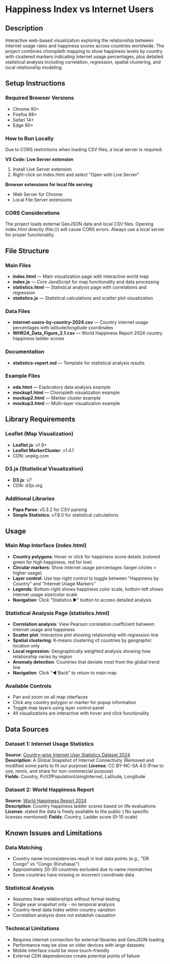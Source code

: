 # Happiness Index vs Internet Users

## Description
Interactive web-based visualization exploring the relationship between internet usage rates and happiness scores across countries worldwide. The project combines choropleth mapping to show happiness levels by country with clustered markers indicating internet usage percentages, plus detailed statistical analysis including correlation, regression, spatial clustering, and local relationship modeling.

## Setup Instructions

### Required Browser Versions
- Chrome 90+
- Firefox 88+
- Safari 14+
- Edge 90+

### How to Run Locally
Due to CORS restrictions when loading CSV files, a local server is required:

**VS Code: Live Server extension**
1. Install Live Server extension
2. Right-click on index.html and select "Open with Live Server"

**Browser extensions for local file serving**
- Web Server for Chrome
- Local File Server extensions

### CORS Considerations
The project loads external GeoJSON data and local CSV files. Opening index.html directly (file://) will cause CORS errors. Always use a local server for proper functionality.

## File Structure

### Main Files
- **index.html** — Main visualization page with interactive world map
- **index.js** — Core JavaScript for map functionality and data processing
- **statistics.html** — Statistical analysis page with correlations and regression
- **statistics.js** — Statistical calculations and scatter plot visualization

### Data Files
- **internet-users-by-country-2024.csv** — Country internet usage percentages with latitude/longitude coordinates
- **WHR24_Data_Figure_2.1.csv** — World Happiness Report 2024 country happiness ladder scores

### Documentation
- **statistics-report.md** — Template for statistical analysis results

### Example Files
- **eda.html** — Exploratory data analysis example
- **mockup1.html** — Choropleth visualization example
- **mockup2.html** — Marker cluster example  
- **mockup3.html** — Multi-layer visualization example

## Library Requirements

### Leaflet (Map Visualization)
- **Leaflet.js**: v1.9+
- **Leaflet MarkerCluster**: v1.4.1
- CDN: unpkg.com

### D3.js (Statistical Visualization)
- **D3.js**: v7
- CDN: d3js.org

### Additional Libraries
- **Papa Parse**: v5.3.2 for CSV parsing
- **Simple Statistics**: v7.8.0 for statistical calculations

## Usage

### Main Map Interface (index.html)
- **Country polygons**: Hover or click for happiness score details (colored green for high happiness, red for low)
- **Circular markers**: Show internet usage percentages (larger circles = higher usage)
- **Layer control**: Use top-right control to toggle between "Happiness by Country" and "Internet Usage Markers"
- **Legends**: Bottom-right shows happiness color scale, bottom-left shows internet usage size/color scale
- **Navigation**: Click "Statistics ▶" button to access detailed analysis

### Statistical Analysis Page (statistics.html)
- **Correlation analysis**: View Pearson correlation coefficient between internet usage and happiness
- **Scatter plot**: Interactive plot showing relationship with regression line
- **Spatial clustering**: K-means clustering of countries by geographic location only
- **Local regression**: Geographically weighted analysis showing how relationship varies by region
- **Anomaly detection**: Countries that deviate most from the global trend line
- **Navigation**: Click "◀ Back" to return to main map

### Available Controls
- Pan and zoom on all map interfaces
- Click any country polygon or marker for popup information
- Toggle map layers using layer control panel
- All visualizations are interactive with hover and click functionality

## Data Sources

### Dataset 1: Internet Usage Statistics
**Source**: [Country-wise Internet User Statistics Dataset 2024](https://www.kaggle.com/datasets/arpitsinghaiml/country-wise-internet-user-statistics-dataset-2024?resource=download)  
**Description**: A Global Snapshot of Internet Connectivity (Removed and modified some parts to fit our purpose)
**License**: CC BY-NC-SA 4.0 (Free to use, remix, and share for non-commercial purpose)  
**Fields**: Country, PctOfPopulationUsingInternet, Latitude, Longitude

### Dataset 2: World Happiness Report
**Source**: [World Happiness Report 2024](https://www.worldhappiness.report/data-sharing/)  
**Description**: Country happiness ladder scores based on life evaluations  
**License**: stated the data is freely available to the public ( No specific licenses mentioned) 
**Fields**: Country, Ladder score (0-10 scale)

## Known Issues and Limitations

### Data Matching
- Country name inconsistencies result in lost data points (e.g., "DR Congo" vs "Congo (Kinshasa)")
- Approximately 20-30 countries excluded due to name mismatches
- Some countries have missing or incorrect coordinate data

### Statistical Analysis
- Assumes linear relationships without formal testing
- Single year snapshot only - no temporal analysis
- Country-level data hides within-country variation
- Correlation analysis does not establish causation

### Technical Limitations
- Requires internet connection for external libraries and GeoJSON loading
- Performance may be slow on older devices with large datasets
- Mobile interface could be more touch-friendly
- External CDN dependencies create potential points of failure
